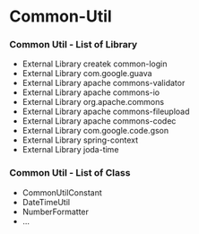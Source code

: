 Common-Util
===========
### Common Util - List of Library
- External Library createk common-login
- External Library com.google.guava
- External Library apache commons-validator
- External Library apache commons-io
- External Library org.apache.commons
- External Library apache commons-fileupload
- External Library apache commons-codec
- External Library com.google.code.gson
- External Library spring-context
- External Library joda-time

### Common Util - List of Class
- CommonUtilConstant
- DateTimeUtil
- NumberFormatter
- ...

